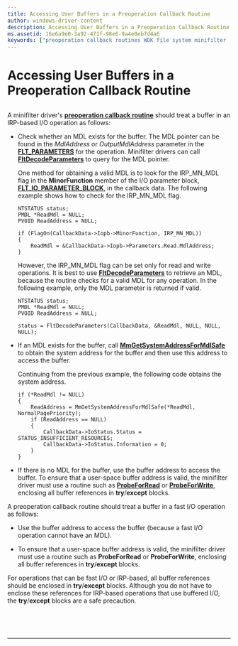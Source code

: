 ```yaml
---
title: Accessing User Buffers in a Preoperation Callback Routine
author: windows-driver-content
description: Accessing User Buffers in a Preoperation Callback Routine
ms.assetid: 16e6a9e0-3a92-471f-98e6-9a4e8eb7d4a6
keywords: ["preoperation callback routines WDK file system minifilter , buffers"]
---
```


# Accessing User Buffers in a Preoperation Callback Routine


## <span id="ddk_accessing_user_buffers_in_a_preoperation_callback_routine_if"></span><span id="DDK_ACCESSING_USER_BUFFERS_IN_A_PREOPERATION_CALLBACK_ROUTINE_IF"></span>


A minifilter driver's [**preoperation callback routine**](https://msdn.microsoft.com/library/windows/hardware/ff551109) should treat a buffer in an IRP-based I/O operation as follows:

-   Check whether an MDL exists for the buffer. The MDL pointer can be found in the *MdlAddress* or *OutputMdlAddress* parameter in the [**FLT\_PARAMETERS**](https://msdn.microsoft.com/library/windows/hardware/ff544673) for the operation. Minifilter drivers can call [**FltDecodeParameters**](https://msdn.microsoft.com/library/windows/hardware/ff541956) to query for the MDL pointer.

    One method for obtaining a valid MDL is to look for the IRP\_MN\_MDL flag in the **MinorFunction** member of the I/O parameter block, [**FLT\_IO\_PARAMETER\_BLOCK**](https://msdn.microsoft.com/library/windows/hardware/ff544638), in the callback data. The following example shows how to check for the IRP\_MN\_MDL flag.

    ```ManagedCPlusPlus
    NTSTATUS status;
    PMDL *ReadMdl = NULL;
    PVOID ReadAddress = NULL;

    if (FlagOn(CallbackData->Iopb->MinorFunction, IRP_MN_MDL))
    {
        ReadMdl = &CallbackData->Iopb->Parameters.Read.MdlAddress;
    }
    ```

    However, the IRP\_MN\_MDL flag can be set only for read and write operations. It is best to use [**FltDecodeParameters**](https://msdn.microsoft.com/library/windows/hardware/ff541956) to retrieve an MDL, because the routine checks for a valid MDL for any operation. In the following example, only the MDL parameter is returned if valid.

    ```ManagedCPlusPlus
    NTSTATUS status;
    PMDL *ReadMdl = NULL;
    PVOID ReadAddress = NULL;

    status = FltDecodeParameters(CallbackData, &ReadMdl, NULL, NULL, NULL);
    ```

-   If an MDL exists for the buffer, call [**MmGetSystemAddressForMdlSafe**](https://msdn.microsoft.com/library/windows/hardware/ff554559) to obtain the system address for the buffer and then use this address to access the buffer.

    Continuing from the previous example, the following code obtains the system address.

    ```ManagedCPlusPlus
    if (*ReadMdl != NULL)
    {
        ReadAddress = MmGetSystemAddressForMdlSafe(*ReadMdl, NormalPagePriority);
        if (ReadAddress == NULL)
        {
            CallbackData->IoStatus.Status = STATUS_INSUFFICIENT_RESOURCES;
            CallbackData->IoStatus.Information = 0;
        }
    }
    ```

-   If there is no MDL for the buffer, use the buffer address to access the buffer. To ensure that a user-space buffer address is valid, the minifilter driver must use a routine such as [**ProbeForRead**](https://msdn.microsoft.com/library/windows/hardware/ff559876) or [**ProbeForWrite**](https://msdn.microsoft.com/library/windows/hardware/ff559879), enclosing all buffer references in **try**/**except** blocks.

A preoperation callback routine should treat a buffer in a fast I/O operation as follows:

-   Use the buffer address to access the buffer (because a fast I/O operation cannot have an MDL).

-   To ensure that a user-space buffer address is valid, the minifilter driver must use a routine such as **ProbeForRead** or **ProbeForWrite**, enclosing all buffer references in **try**/**except** blocks.

For operations that can be fast I/O or IRP-based, all buffer references should be enclosed in **try**/**except** blocks. Although you do not have to enclose these references for IRP-based operations that use buffered I/O, the **try**/**except** blocks are a safe precaution.

 

 


--------------------



